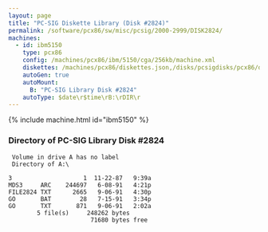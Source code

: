 ```yaml
---
layout: page
title: "PC-SIG Diskette Library (Disk #2824)"
permalink: /software/pcx86/sw/misc/pcsig/2000-2999/DISK2824/
machines:
  - id: ibm5150
    type: pcx86
    config: /machines/pcx86/ibm/5150/cga/256kb/machine.xml
    diskettes: /machines/pcx86/diskettes.json,/disks/pcsigdisks/pcx86/diskettes.json
    autoGen: true
    autoMount:
      B: "PC-SIG Library Disk #2824"
    autoType: $date\r$time\rB:\rDIR\r
---
```


{% include machine.html id="ibm5150" %}

### Directory of PC-SIG Library Disk #2824

     Volume in drive A has no label
     Directory of A:\

    3                    1  11-22-87   9:39a
    MDS3     ARC    244697   6-08-91   4:21p
    FILE2824 TXT      2665   9-06-91   4:30p
    GO       BAT        28   7-15-91   3:34p
    GO       TXT       871   9-06-91   2:02a
            5 file(s)     248262 bytes
                           71680 bytes free
